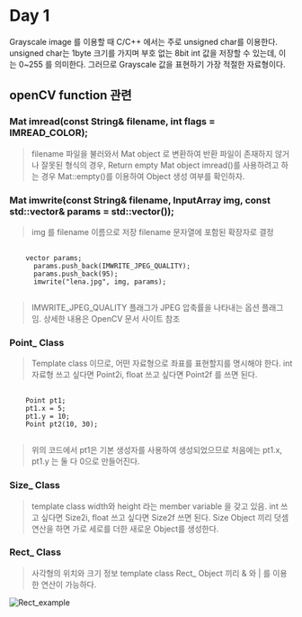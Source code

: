 Day 1 
=====
Grayscale image 를 이용할 때 C/C++ 에서는 주로 unsigned char를 이용한다. 
unsigned char는 1byte 크기를 가지며 부호 없는 8bit int 값을 저장할 수 있는데, 이는 0~255 를 의미한다.
그러므로 Grayscale 값을 표현하기 가장 적절한 자료형이다.

openCV function 관련
---
### Mat  imread(const String& filename, int flags = IMREAD_COLOR);
> filename 파일을 불러와서 Mat object 로 변환하여 반환
> 파일이 존재하지 않거나 잘못된 형식의 경우, Return empty Mat object
> imread()를 사용하려고 하는 경우 Mat::empty()를 이용하여 Object 생성 여부를 확인하자.

### Mat imwrite(const String& filename, InputArray img, const std::vector<int>& params = std::vector<int>());
> img 를 filename 이름으로 저장
> filename 문자열에 포함된 확장자로 결정

<pre>
  <code>
    vector<int> params;
      params.push_back(IMWRITE_JPEG_QUALITY);
      params.push_back(95);
      imwrite("lena.jpg", img, params);
  </code>
</pre>

> IMWRITE_JPEG_QUALITY 플래그가 JPEG 압축률을 나타내는 옵션 플래그임.
> 상세한 내용은 OpenCV 문서 사이트 참조

### Point_ Class
> Template class 이므로, 어떤 자료형으로 좌표를 표현할지를 명시해야 한다.
> int 자료형 쓰고 싶다면 Point2i, float 쓰고 싶다면 Point2f 를 쓰면 된다.

<pre>
  <code>
    Point pt1;
    pt1.x = 5;
    pt1.y = 10;
    Point pt2(10, 30);
  </code>
</pre>

> 위의 코드에서 pt1은 기본 생성자를 사용하여 생성되었으므로 처음에는 pt1.x, pt1.y 는 둘 다 0으로 만들어진다.

### Size_ Class
> template class
> width와 height 라는 member variable 을 갖고 있음.
> int 쓰고 싶다면 Size2i, float 쓰고 싶다면 Size2f 쓰면 된다.
> Size Object 끼리 덧셈 연산을 하면 가로 세로를 더한 새로운 Object를 생성한다.

### Rect_ Class
> 사각형의 위치와 크기 정보
> template class
> Rect_ Object 끼리 & 와 | 를 이용한 연산이 가능하다.

![Rect_example](https://postfiles.pstatic.net/MjAyMTA1MDlfMjgx/MDAxNjIwNTUwODE5NjU5.sHiYnIJZ0NA6iP4l6xQALluU8NyVVTt9-Dm5dEieT7sg.OekYqTLPwnJdYHNz2G1uGqJ3iipr6ARN_FmsOorIm-Yg.JPEG.sees111/%EC%BA%A1%EC%B2%98.JPG?type=w966)
